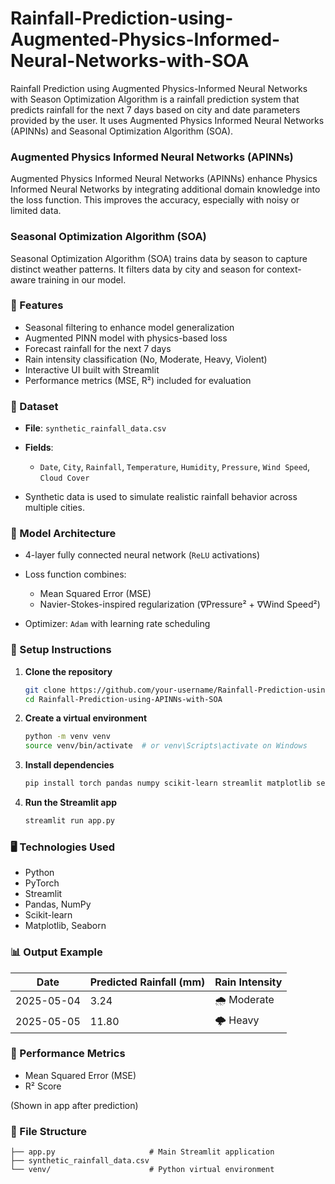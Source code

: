 
# Rainfall-Prediction-using-Augmented-Physics-Informed-Neural-Networks-with-SOA
Rainfall Prediction using Augmented Physics-Informed Neural Networks with Season Optimization Algorithm is a rainfall prediction system that predicts rainfall for the next 7 days based on city and date parameters provided by the user. It uses Augmented Physics Informed Neural Networks (APINNs) and Seasonal Optimization Algorithm (SOA).

### Augmented Physics Informed Neural Networks (APINNs)
Augmented Physics Informed Neural Networks (APINNs) enhance Physics Informed Neural Networks by integrating additional domain knowledge into the loss function. This improves the accuracy, especially with noisy or limited data. 

### Seasonal Optimization Algorithm (SOA)
Seasonal Optimization Algorithm (SOA) trains data by season to capture distinct weather patterns. It filters data by city and season for context-aware training in our model.

### 📌 Features

* Seasonal filtering to enhance model generalization
* Augmented PINN model with physics-based loss
* Forecast rainfall for the next 7 days
* Rain intensity classification (No, Moderate, Heavy, Violent)
* Interactive UI built with Streamlit
* Performance metrics (MSE, R²) included for evaluation

### 📂 Dataset

* **File**: `synthetic_rainfall_data.csv`
* **Fields**:

  * `Date`, `City`, `Rainfall`, `Temperature`, `Humidity`, `Pressure`, `Wind Speed`, `Cloud Cover`
* Synthetic data is used to simulate realistic rainfall behavior across multiple cities.


### 🧠 Model Architecture

* 4-layer fully connected neural network (`ReLU` activations)
* Loss function combines:

  * Mean Squared Error (MSE)
  * Navier-Stokes-inspired regularization (∇Pressure² + ∇Wind Speed²)
* Optimizer: `Adam` with learning rate scheduling


### 🔧 Setup Instructions

1. **Clone the repository**

   ```bash
   git clone https://github.com/your-username/Rainfall-Prediction-using-APINNs-with-SOA.git
   cd Rainfall-Prediction-using-APINNs-with-SOA
   ```

2. **Create a virtual environment**

   ```bash
   python -m venv venv
   source venv/bin/activate  # or venv\Scripts\activate on Windows
   ```

3. **Install dependencies**

   ```bash
   pip install torch pandas numpy scikit-learn streamlit matplotlib seaborn
   ```

4. **Run the Streamlit app**

   ```bash
   streamlit run app.py
   ```

### 🖥️ Technologies Used

* Python
* PyTorch
* Streamlit
* Pandas, NumPy
* Scikit-learn
* Matplotlib, Seaborn


### 📊 Output Example

| Date       | Predicted Rainfall (mm) | Rain Intensity |
| ---------- | ----------------------- | -------------- |
| 2025-05-04 | 3.24                    | 🌧️ Moderate   |
| 2025-05-05 | 11.80                   | 🌩️ Heavy      |


### 🧪 Performance Metrics

* Mean Squared Error (MSE)
* R² Score

(Shown in app after prediction)


### 📁 File Structure

```
├── app.py                     # Main Streamlit application
├── synthetic_rainfall_data.csv
└── venv/                      # Python virtual environment
```
